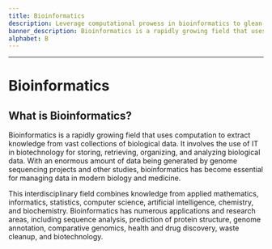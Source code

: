 ```yaml
---
title: Bioinformatics
description: Leverage computational prowess in bioinformatics to glean insights from extensive biological data, pivotal for advancing modern biology and medicine.
banner_description: Bioinformatics is a rapidly growing field that uses computation to extract knowledge from vast collections of biological data. It involves the use of IT in biotechnology for storing, retrieving, organizing, and analyzing biological data. With an enormous amount of data being generated by genome sequencing projects and other studies, bioinformatics has become essential for managing data in modern biology and medicine.
alphabet: B
---
```


---

# Bioinformatics

## What is Bioinformatics?

Bioinformatics is a rapidly growing field that uses computation to extract knowledge from vast collections of biological data. It involves the use of IT in biotechnology for storing, retrieving, organizing, and analyzing biological data. With an enormous amount of data being generated by genome sequencing projects and other studies, bioinformatics has become essential for managing data in modern biology and medicine.

This interdisciplinary field combines knowledge from applied mathematics, informatics, statistics, computer science, artificial intelligence, chemistry, and biochemistry. Bioinformatics has numerous applications and research areas, including sequence analysis, prediction of protein structure, genome annotation, comparative genomics, health and drug discovery, waste cleanup, and biotechnology.
